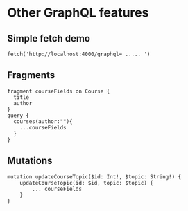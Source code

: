 # Other GraphQL features

## Simple fetch demo

```
fetch('http://localhost:4000/graphql= ..... ')
```

## Fragments

```
fragment courseFields on Course {
  title
  author
}
query {
  courses(author:""){
    ...courseFields
  }
}
```

## Mutations
 
```
mutation updateCourseTopic($id: Int!, $topic: String!) {
    updateCourseTopic(id: $id, topic: $topic) {
        ... courseFields
    }
}
```